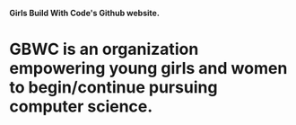 <strong> Girls Build With Code's Github website. </strong>

# GBWC is an organization empowering young girls and women to begin/continue pursuing computer science.

